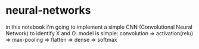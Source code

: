 # neural-networks
in this notebook i'm going to implement a simple CNN (Convolutional Neural Network) to identify X and O.
model is simple:
convolution => activation(relu) => max-pooling => flatten => dense => softmax

